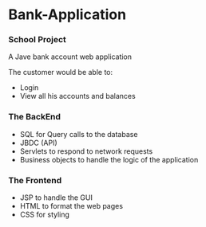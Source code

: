 # Bank-Application

### School Project
A Jave bank account web application

The customer would be able to:
- Login 
- View all his accounts and balances 

### The BackEnd 
- SQL for Query calls to the database
- JBDC (API)
- Servlets to respond to network requests
- Business objects to handle the logic of the application

### The Frontend
- JSP to handle the GUI
- HTML to format the web pages
- CSS for styling

